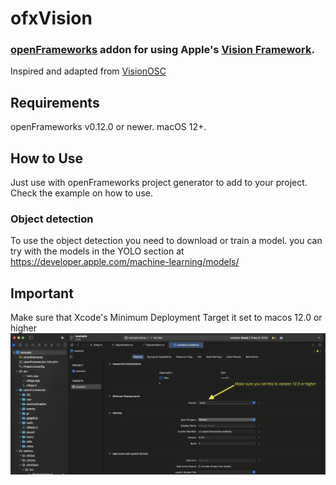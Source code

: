 # ofxVision

### [openFrameworks](https://openframeworks.cc/) addon for using Apple's [Vision Framework](https://developer.apple.com/documentation/vision).

Inspired and adapted from [VisionOSC](https://github.com/LingDong-/VisionOSC/)

## Requirements

openFrameworks v0.12.0 or newer.
macOS 12+.



## How to Use

Just use with openFrameworks project generator to add to your project. Check the example on how to use. 

### Object detection
To use the object detection you need to download or train a model.
you can try with the models in the YOLO section at https://developer.apple.com/machine-learning/models/




## Important

Make sure that Xcode's Minimum Deployment Target it set to macos 12.0 or higher
![](Screenshot.png)


